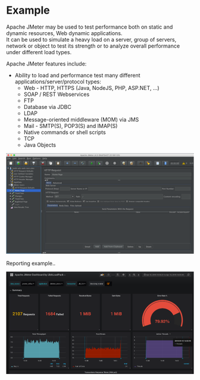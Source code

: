 # Example

Apache JMeter may be used to test performance both on static and dynamic resources, Web dynamic applications.  
It can be used to simulate a heavy load on a server, group of servers, network or object to test its strength or to analyze overall performance under different load types.  


Apache JMeter features include:

* Ability to load and performance test many different applications/server/protocol types:
  * Web - HTTP, HTTPS \(Java, NodeJS, PHP, ASP.NET, …\)
  * SOAP / REST Webservices
  * FTP
  * Database via JDBC
  * LDAP
  * Message-oriented middleware \(MOM\) via JMS
  * Mail - SMTP\(S\), POP3\(S\) and IMAP\(S\)
  * Native commands or shell scripts
  * TCP
  * Java Objects

![](../../../.gitbook/assets/jmeter_4.0.png)

Reporting example.. 

![Grafana report](../../../.gitbook/assets/grafana-report.png)



